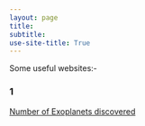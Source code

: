 ```yaml
---
layout: page
title: 
subtitle:
use-site-title: True
---
```


Some useful websites:-

### 1 
[Number of Exoplanets discovered](https://exoplanets.nasa.gov/) 


